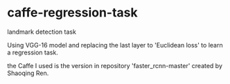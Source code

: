 # caffe-regression-task
landmark detection task

Using VGG-16 model and replacing the last layer to 'Euclidean loss' to learn a regression task.

the Caffe I used is the version in repository 'faster_rcnn-master' created by Shaoqing Ren.
